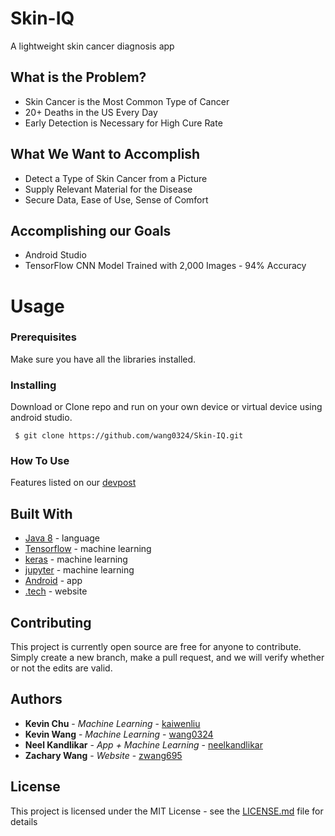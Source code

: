 # Skin-IQ
A lightweight skin cancer diagnosis app

## What is the Problem?
- Skin Cancer is the Most Common Type of Cancer
- 20+ Deaths in the US Every Day
- Early Detection is Necessary for High Cure Rate
## What We Want to Accomplish
- Detect a Type of Skin Cancer from a Picture
- Supply Relevant Material for the Disease
- Secure Data, Ease of Use, Sense of Comfort
## Accomplishing our Goals
- Android Studio
- TensorFlow CNN Model Trained with 2,000 Images - 94% Accuracy

# Usage

### Prerequisites

Make sure you have all the libraries installed.

### Installing

Download or Clone repo and run on your own device or virtual device using android studio.

```
 $ git clone https://github.com/wang0324/Skin-IQ.git
```

### How To Use
Features listed on our [devpost](https://devpost.com/software/skiniq)

## Built With

* [Java 8](https://www.oracle.com/technetwork/java/javase/downloads/index.html) - language
* [Tensorflow](https://www.tensorflow.org/) - machine learning
* [keras](https://get.tech/) - machine learning
* [jupyter](https://jupyter.org/) - machine learning
* [Android](https://www.android.com/) - app
* [.tech](https://get.tech/) - website

## Contributing

This project is currently open source are free for anyone to contribute. Simply create a new branch, make a pull request, and we will verify whether or not the edits are valid.

## Authors

* **Kevin Chu** - *Machine Learning* - [kaiwenliu](https://github.com/kaiwenliu)
* **Kevin Wang** - *Machine Learning* - [wang0324](https://github.com/wang0324)
* **Neel Kandlikar** - *App + Machine Learning* - [neelkandlikar](https://github.com/neelkandlikar)
* **Zachary Wang** - *Website* - [zwang695](https://github.com/zwang695)

## License

This project is licensed under the MIT License - see the [LICENSE.md](LICENSE) file for details
